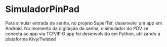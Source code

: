 # SimuladorPinPad
Para simular entrada de senha, no projeto SuperTef, desenvolvi um app em Android. No momento da digitação da senha, o simulador do PDV se conecta ao app via TCP/IP
O app foi desenvolvido em Python, utilizando a plataforma Kivy/Twisted
